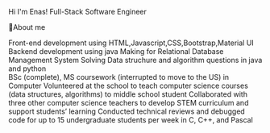 Hi I'm Enas! Full-Stack Software Engineer

🌱About me

  Front-end development using HTML,Javascript,CSS,Bootstrap,Material UI
  Backend development using java
  Making for Relational Database Management System
  Solving Data struchure and algorithm questions in java and python  
  BSc (complete), MS coursework (interrupted to move to the US)  in Computer 
  Volunteered at the school to teach computer science courses (data structures,   algorithms)  to middle school student
  Collaborated with three other computer science teachers to develop STEM     curriculum and support students’ learning
  Conducted technical reviews and debugged code  for up to 15 undergraduate   students per week  in C, C++, and Pascal 
